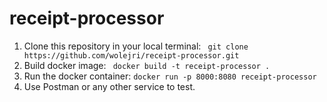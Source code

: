 # receipt-processor

1. Clone this repository in your local terminal: ``` git clone https://github.com/wolejri/receipt-processor.git```
2. Build docker image: ``` docker build -t receipt-processor .```
3. Run the docker container: ```docker run -p 8000:8080 receipt-processor```
4. Use Postman or any other service to test.

